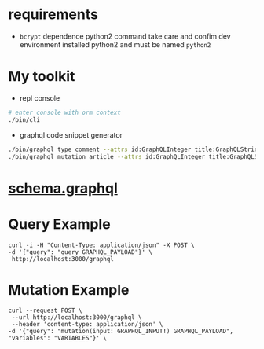 
# requirements
  * `bcrypt` dependence python2 command take care and confim dev environment installed python2 and must be named `python2`

# My toolkit
 * repl console
 ```bash
 # enter console with orm context
 ./bin/cli
 ```
 * graphql code snippet generator
 ```bash
 ./bin/graphql type comment --attrs id:GraphQLInteger title:GraphQLString content:GraphQLString
 ./bin/graphql mutation article --attrs id:GraphQLInteger title:GraphQLString content:GraphQLString -m create update destroy
 ```

# [schema.graphql](https://github.com/Matrixbirds/GraphQL-demo-blog/blob/master/doc/schema.graphql)

# Query Example
 ```bashscript
 curl -i -H "Content-Type: application/json" -X POST \
 -d '{"query": "query GRAPHQL_PAYLOAD"}' \
  http://localhost:3000/graphql
 ```

# Mutation Example
 ```cURL
 curl --request POST \
  --url http://localhost:3000/graphql \
  --header 'content-type: application/json' \
 -d '{"query": "mutation(input: GRAPHQL_INPUT!) GRAPHQL_PAYLOAD", "variables": "VARIABLES"}' \
 ```
